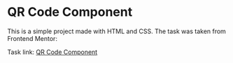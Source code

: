 # QR Code Component

This is a simple project made with HTML and CSS.
The task was taken from Frontend Mentor:

Task link:
<a href="https://www.frontendmentor.io/challenges/qr-code-component-iux_sIO_H/hub/qr-code-component-SsxwPQsM3">
	QR Code Component
</a>
